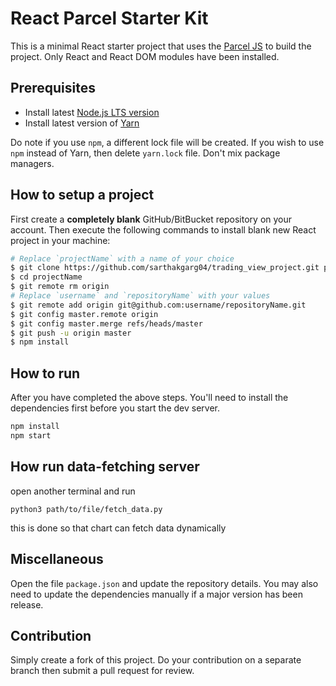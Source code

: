 # React Parcel Starter Kit

This is a minimal React starter project that uses the [Parcel JS](https://www.parceljs.org) to build the project. Only React and React DOM modules have been installed.

## Prerequisites

- Install latest [Node.js LTS version](https://nodejs.org/en/download/)
- Install latest version of [Yarn](https://classic.yarnpkg.com/en/)

Do note if you use `npm`, a different lock file will be created. If you wish to use `npm` instead of Yarn, then delete `yarn.lock` file. Don't mix package managers.

## How to setup a project

First create a **completely blank** GitHub/BitBucket repository on your account. Then execute the following commands to install blank new React project in your machine:

```bash
# Replace `projectName` with a name of your choice
$ git clone https://github.com/sarthakgarg04/trading_view_project.git projectName
$ cd projectName
$ git remote rm origin
# Replace `username` and `repositoryName` with your values
$ git remote add origin git@github.com:username/repositoryName.git
$ git config master.remote origin
$ git config master.merge refs/heads/master
$ git push -u origin master
$ npm install

```

## How to run

After you have completed the above steps. You'll need to install the dependencies first before you start the dev server.

```bash
npm install
npm start
```


## How run data-fetching server

open another terminal and run
```
python3 path/to/file/fetch_data.py
```

this is done so that chart can fetch data dynamically

## Miscellaneous

Open the file `package.json` and update the repository details. You may also need to update the dependencies manually if a major version has been release.

## Contribution

Simply create a fork of this project. Do your contribution on a separate branch then submit a pull request for review.
